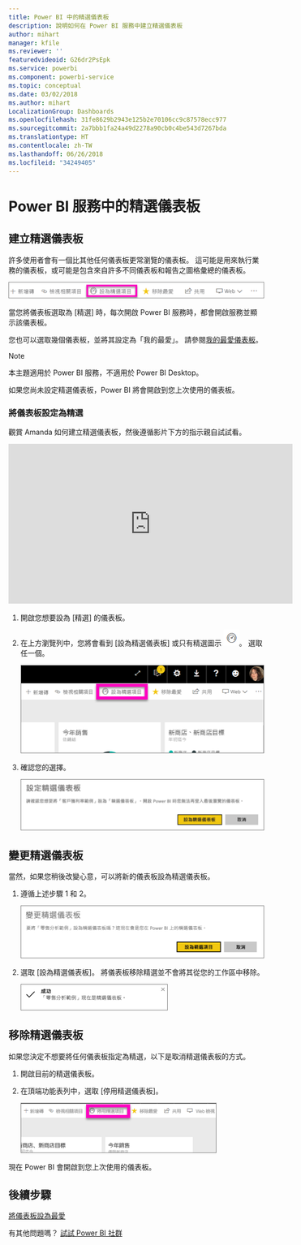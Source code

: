 ```yaml
---
title: Power BI 中的精選儀表板
description: 說明如何在 Power BI 服務中建立精選儀表板
author: mihart
manager: kfile
ms.reviewer: ''
featuredvideoid: G26dr2PsEpk
ms.service: powerbi
ms.component: powerbi-service
ms.topic: conceptual
ms.date: 03/02/2018
ms.author: mihart
LocalizationGroup: Dashboards
ms.openlocfilehash: 31fe8629b2943e125b2e70106cc9c87578ecc977
ms.sourcegitcommit: 2a7bbb1fa24a49d2278a90cb0c4be543d7267bda
ms.translationtype: HT
ms.contentlocale: zh-TW
ms.lasthandoff: 06/26/2018
ms.locfileid: "34249405"
---
```

# <a name="featured-dashboards-in-power-bi-service"></a>Power BI 服務中的精選儀表板
## <a name="create-a-featured-dashboard"></a>建立精選儀表板
許多使用者會有一個比其他任何儀表板更常瀏覽的儀表板。  這可能是用來執行業務的儀表板，或可能是包含來自許多不同儀表板和報告之圖格彙總的儀表板。

![設為精選圖示](media/service-dashboard-featured/power-bi-feature-nav.png)

當您將儀表板選取為 [精選] 時，每次開啟 Power BI 服務時，都會開啟服務並顯示該儀表板。  

您也可以選取幾個儀表板，並將其設定為「我的最愛」。 請參閱[我的最愛儀表板](service-dashboard-favorite.md)。

> [!NOTE] 
>本主題適用於 Power BI 服務，不適用於 Power BI Desktop。

如果您尚未設定精選儀表板，Power BI 將會開啟到您上次使用的儀表板。  

### <a name="to-set-a-dashboard-as-featured"></a>將儀表板設定為**精選**
觀賞 Amanda 如何建立精選儀表板，然後遵循影片下方的指示親自試試看。

<iframe width="560" height="315" src="https://www.youtube.com/embed/G26dr2PsEpk" frameborder="0" allowfullscreen></iframe>



1. 開啟您想要設為 [精選] 的儀表板。 
2. 在上方瀏覽列中，您將會看到 [設為精選儀表板] 或只有精選圖示 ![精選圖示](media/service-dashboard-featured/power-bi-featured-icon.png)。 選取任一個。
   
    ![設為精選圖示](media/service-dashboard-featured/power-bi-set-as-featured.png)
3. 確認您的選擇。
   
    ![設定精選儀表板](media/service-dashboard-featured/power-bi-create-featured.png)

## <a name="change-the-featured-dashboard"></a>變更精選儀表板
當然，如果您稍後改變心意，可以將新的儀表板設為精選儀表板。

1. 遵循上述步驟 1 和 2。
   
    ![變更精選儀表板視窗](media/service-dashboard-featured/power-bi-change-feature.png)
2. 選取 [設為精選儀表板]。 將儀表板移除精選並不會將其從您的工作區中移除。  
   
    ![成功訊息](media/service-dashboard-featured/power-bi-success.png)

## <a name="remove-the-featured-dashboard"></a>移除精選儀表板
如果您決定不想要將任何儀表板指定為精選，以下是取消精選儀表板的方式。

1. 開啟目前的精選儀表板。
2. 在頂端功能表列中，選取 [停用精選儀表板]。
   
    ![刪除精選項目](media/service-dashboard-featured/power-bi-unfeature.png)

現在 Power BI 會開啟到您上次使用的儀表板。  

## <a name="next-steps"></a>後續步驟
[將儀表板設為最愛](service-dashboard-favorite.md)

有其他問題嗎？ [試試 Power BI 社群](http://community.powerbi.com/)

